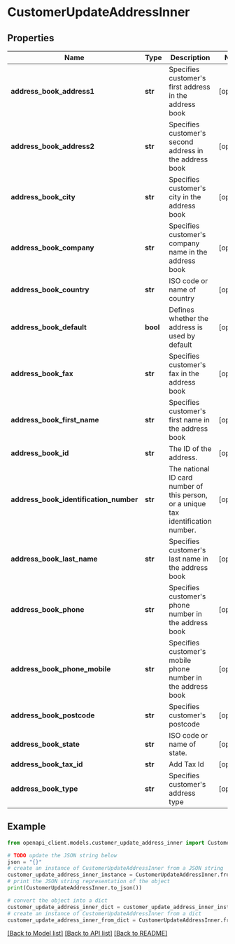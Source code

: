 # CustomerUpdateAddressInner


## Properties

Name | Type | Description | Notes
------------ | ------------- | ------------- | -------------
**address_book_address1** | **str** | Specifies customer&#39;s first address in the address book | [optional] 
**address_book_address2** | **str** | Specifies customer&#39;s second address in the address book | [optional] 
**address_book_city** | **str** | Specifies customer&#39;s city in the address book | [optional] 
**address_book_company** | **str** | Specifies customer&#39;s company name in the address book | [optional] 
**address_book_country** | **str** | ISO code or name of country | [optional] 
**address_book_default** | **bool** | Defines whether the address is used by default | [optional] 
**address_book_fax** | **str** | Specifies customer&#39;s fax in the address book | [optional] 
**address_book_first_name** | **str** | Specifies customer&#39;s first name in the address book | [optional] 
**address_book_id** | **str** | The ID of the address. | [optional] 
**address_book_identification_number** | **str** | The national ID card number of this person, or a unique tax identification number. | [optional] 
**address_book_last_name** | **str** | Specifies customer&#39;s last name in the address book | [optional] 
**address_book_phone** | **str** | Specifies customer&#39;s phone number in the address book | [optional] 
**address_book_phone_mobile** | **str** | Specifies customer&#39;s mobile phone number in the address book | [optional] 
**address_book_postcode** | **str** | Specifies customer&#39;s postcode | [optional] 
**address_book_state** | **str** | ISO code or name of state. | [optional] 
**address_book_tax_id** | **str** | Add Tax Id | [optional] 
**address_book_type** | **str** | Specifies customer&#39;s address type | [optional] 

## Example

```python
from openapi_client.models.customer_update_address_inner import CustomerUpdateAddressInner

# TODO update the JSON string below
json = "{}"
# create an instance of CustomerUpdateAddressInner from a JSON string
customer_update_address_inner_instance = CustomerUpdateAddressInner.from_json(json)
# print the JSON string representation of the object
print(CustomerUpdateAddressInner.to_json())

# convert the object into a dict
customer_update_address_inner_dict = customer_update_address_inner_instance.to_dict()
# create an instance of CustomerUpdateAddressInner from a dict
customer_update_address_inner_from_dict = CustomerUpdateAddressInner.from_dict(customer_update_address_inner_dict)
```
[[Back to Model list]](../README.md#documentation-for-models) [[Back to API list]](../README.md#documentation-for-api-endpoints) [[Back to README]](../README.md)



